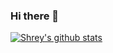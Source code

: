 ### Hi there 👋
 

<!--
**shreyrai99/shreyrai99** is a ✨ _special_ ✨ repository because its `README.md` (this file) appears on your GitHub profile.

Here are some ideas to get you started:

- 🔭 I’m currently working on ...
- 🌱 I’m currently learning ...
- 👯 I’m looking to collaborate on ...
- 🤔 I’m looking for help with ...
- 💬 Ask me about ...
- 📫 How to reach me: ...
- 😄 Pronouns: ...
- ⚡ Fun fact: ...
-->

[![Shrey's github stats](https://github-readme-stats.vercel.app/api?username=shreyrai99&show_icons=true&theme=radical)](https://github.com/shreyrai99/)
